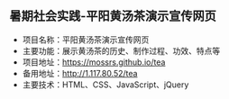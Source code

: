 ## 暑期社会实践-平阳黄汤茶演示宣传网页

- 项目名称：平阳黄汤茶演示宣传网页
- 主要功能：展示黄汤茶的历史、制作过程、功效、特点等
- 项目地址：https://mossrs.github.io/tea
- 备用地址：http://1.117.80.52/tea
- 主要技术：HTML、CSS、JavaScript、jQuery
